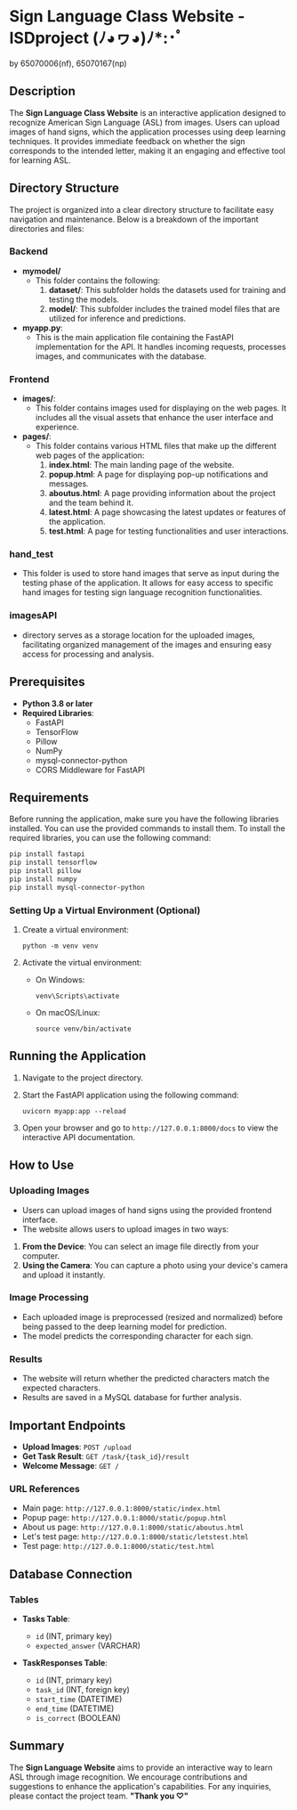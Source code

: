 # Sign Language Class Website - ISDproject (ﾉ◕ヮ◕)ﾉ*:･ﾟ
by 65070006(nf), 65070167(np)


## Description
The **Sign Language Class Website** is an interactive application designed to recognize American Sign Language (ASL) from images. Users can upload images of hand signs, which the application processes using deep learning techniques. It provides immediate feedback on whether the sign corresponds to the intended letter, making it an engaging and effective tool for learning ASL.

## Directory Structure
The project is organized into a clear directory structure to facilitate easy navigation and maintenance. Below is a breakdown of the important directories and files:

### Backend

- **mymodel/**
  - This folder contains the following:
    1. **dataset/**: This subfolder holds the datasets used for training and testing the models.
    2. **model/**: This subfolder includes the trained model files that are utilized for inference and predictions.
- **myapp.py**: 
  - This is the main application file containing the FastAPI implementation for the API. It handles incoming requests, processes images, and communicates with the database.

### Frontend

- **images/**: 
  - This folder contains images used for displaying on the web pages. It includes all the visual assets that enhance the user interface and experience.
- **pages/**: 
  - This folder contains various HTML files that make up the different web pages of the application:
    1. **index.html**: The main landing page of the website.
    2. **popup.html**: A page for displaying pop-up notifications and messages.
    3. **aboutus.html**: A page providing information about the project and the team behind it.
    4. **latest.html**: A page showcasing the latest updates or features of the application.
    5. **test.html**: A page for testing functionalities and user interactions.
       
### hand_test
  - This folder is used to store hand images that serve as input during the testing phase of the application. It allows for easy access to specific hand images for testing sign language recognition functionalities.

### imagesAPI 
  - directory serves as a storage location for the uploaded images, facilitating organized management of the images and ensuring easy access for processing and analysis.

## Prerequisites
- **Python 3.8 or later**
- **Required Libraries**:
  - FastAPI
  - TensorFlow
  - Pillow
  - NumPy
  - mysql-connector-python
  - CORS Middleware for FastAPI

## Requirements
Before running the application, make sure you have the following libraries installed. You can use the provided commands to install them.
To install the required libraries, you can use the following command:
```bash
pip install fastapi
pip install tensorflow
pip install pillow
pip install numpy
pip install mysql-connector-python
```

### Setting Up a Virtual Environment (Optional)
1. Create a virtual environment:
   
   `python -m venv venv`

2. Activate the virtual environment:
   - On Windows:
   
     `venv\Scripts\activate`

   - On macOS/Linux:
   
     `source venv/bin/activate`

## Running the Application
1. Navigate to the project directory.
2. Start the FastAPI application using the following command:

   `uvicorn myapp:app --reload`

3. Open your browser and go to `http://127.0.0.1:8000/docs` to view the interactive API documentation.

## How to Use
### Uploading Images
- Users can upload images of hand signs using the provided frontend interface.
- The website allows users to upload images in two ways:
1. **From the Device**: You can select an image file directly from your computer.
2. **Using the Camera**: You can capture a photo using your device's camera and upload it instantly.

### Image Processing
- Each uploaded image is preprocessed (resized and normalized) before being passed to the deep learning model for prediction.
- The model predicts the corresponding character for each sign.

### Results
- The website will return whether the predicted characters match the expected characters.
- Results are saved in a MySQL database for further analysis.

## Important Endpoints
- **Upload Images**: `POST /upload`
- **Get Task Result**: `GET /task/{task_id}/result`
- **Welcome Message**: `GET /`

### URL References
- Main page: `http://127.0.0.1:8000/static/index.html`
- Popup page: `http://127.0.0.1:8000/static/popup.html`
- About us page: `http://127.0.0.1:8000/static/aboutus.html`
- Let's test page: `http://127.0.0.1:8000/static/letstest.html`
- Test page: `http://127.0.0.1:8000/static/test.html`

## Database Connection
### Tables
- **Tasks Table**:
  - `id` (INT, primary key)
  - `expected_answer` (VARCHAR)
  
- **TaskResponses Table**:
  - `id` (INT, primary key)
  - `task_id` (INT, foreign key)
  - `start_time` (DATETIME)
  - `end_time` (DATETIME)
  - `is_correct` (BOOLEAN)

## Summary
The **Sign Language Website** aims to provide an interactive way to learn ASL through image recognition. We encourage contributions and suggestions to enhance the application's capabilities. For any inquiries, please contact the project team. **"Thank you ♡"**
